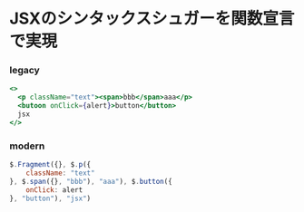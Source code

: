 # JSXのシンタックスシュガーを関数宣言で実現

### legacy
```jsx
<>
  <p className="text"><span>bbb</span>aaa</p>
  <butoon onClick={alert}>button</button>
  jsx
</>
```

### modern
```js
$.Fragment({}, $.p({
	className: "text"
}, $.span({}, "bbb"), "aaa"), $.button({
	onClick: alert
}, "button"), "jsx")
```
